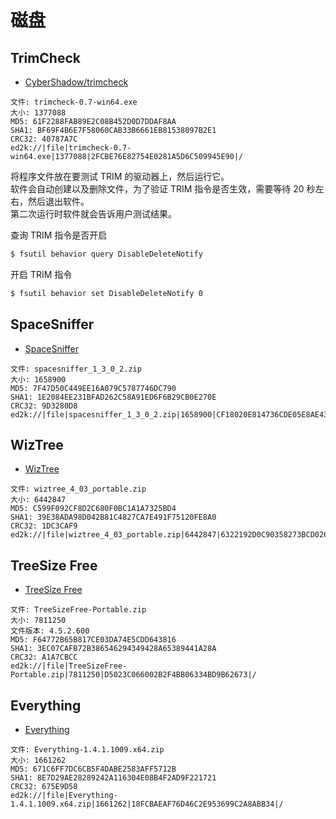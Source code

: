 # 磁盘

## TrimCheck

- [CyberShadow/trimcheck](https://github.com/CyberShadow/trimcheck)

```
文件: trimcheck-0.7-win64.exe
大小: 1377088
MD5: 61F2288FAB89E2C08B452D0D7DDAF8AA
SHA1: BF69F4B6E7F58060CAB33B6661EB81538097B2E1
CRC32: 40787A7C
ed2k://|file|trimcheck-0.7-win64.exe|1377088|2FCBE76E82754E0281A5D6C509945E90|/
```

将程序文件放在要测试 TRIM 的驱动器上，然后运行它。  
软件会自动创建以及删除文件，为了验证 TRIM 指令是否生效，需要等待 20 秒左右，然后退出软件。  
第二次运行时软件就会告诉用户测试结果。

查询 TRIM 指令是否开启

```sh
$ fsutil behavior query DisableDeleteNotify
```

开启 TRIM 指令

```sh
$ fsutil behavior set DisableDeleteNotify 0
```

## SpaceSniffer

- [SpaceSniffer](http://www.uderzo.it/main_products/space_sniffer/features.html)

```
文件: spacesniffer_1_3_0_2.zip
大小: 1658900
MD5: 7F47D50C449EE16A079C5787746DC790
SHA1: 1E2084EE231BFAD262C58A91ED6F6B29CB0E270E
CRC32: 9D3280D8
ed2k://|file|spacesniffer_1_3_0_2.zip|1658900|CF18020E814736CDE05E8AE4328AE1E8|/
```

## WizTree

- [WizTree](https://www.diskanalyzer.com/)

```
文件: wiztree_4_03_portable.zip
大小: 6442847
MD5: C599F092CF8D2C680F0BC1A1A7325BD4
SHA1: 39E38ADA98D042B81C4827CA7E491F75120FE8A0
CRC32: 1DC3CAF9
ed2k://|file|wiztree_4_03_portable.zip|6442847|6322192D0C90358273BCD026F3517371|/
```

## TreeSize Free

- [TreeSize Free](https://www.jam-software.com/treesize_free)

```
文件: TreeSizeFree-Portable.zip
大小: 7811250
文件版本: 4.5.2.600
MD5: F64772B65B817CE03DA74E5CDD643816
SHA1: 3EC07CAFB72B386546294349428A65389441A28A
CRC32: A1A7CBCC
ed2k://|file|TreeSizeFree-Portable.zip|7811250|D5023C066002B2F4BB06334BD9B62673|/
```

## Everything

- [Everything](https://www.voidtools.com/zh-cn/)

```
文件: Everything-1.4.1.1009.x64.zip
大小: 1661262
MD5: 671C6FF7DC6CB5F4DABE2583AFF5712B
SHA1: 8E7D29AE28289242A116304E08B4F2AD9F221721
CRC32: 675E9D58
ed2k://|file|Everything-1.4.1.1009.x64.zip|1661262|18FCBAEAF76D46C2E953699C2A8ABB34|/
```

